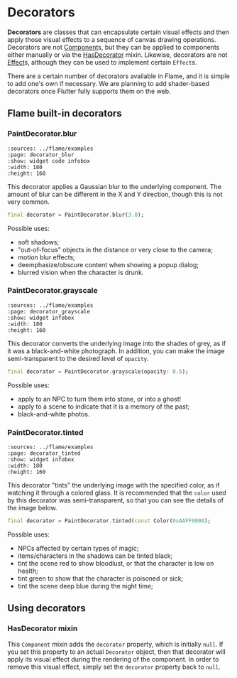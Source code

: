 # Decorators

**Decorators** are classes that can encapsulate certain visual effects and then apply those visual
effects to a sequence of canvas drawing operations. Decorators are not [Component]s, but they can
be applied to components either manually or via the [HasDecorator] mixin. Likewise, decorators are
not [Effect]s, although they can be used to implement certain `Effect`s.

There are a certain number of decorators available in Flame, and it is simple to add one's own if
necessary. We are planning to add shader-based decorators once Flutter fully supports them on the
web.


## Flame built-in decorators

### PaintDecorator.blur

```{flutter-app}
:sources: ../flame/examples
:page: decorator_blur
:show: widget code infobox
:width: 180
:height: 160
```

This decorator applies a Gaussian blur to the underlying component. The amount of blur can be
different in the X and Y direction, though this is not very common.

```dart
final decorator = PaintDecorator.blur(3.0);
```

Possible uses:
- soft shadows;
- "out-of-focus" objects in the distance or very close to the camera;
- motion blur effects;
- deemphasize/obscure content when showing a popup dialog;
- blurred vision when the character is drunk.


### PaintDecorator.grayscale

```{flutter-app}
:sources: ../flame/examples
:page: decorator_grayscale
:show: widget infobox
:width: 180
:height: 160
```

This decorator converts the underlying image into the shades of grey, as if it was a
black-and-white photograph. In addition, you can make the image semi-transparent to the desired
level of `opacity`.

```dart
final decorator = PaintDecorator.grayscale(opacity: 0.5);
```

Possible uses:
- apply to an NPC to turn them into stone, or into a ghost!
- apply to a scene to indicate that it is a memory of the past;
- black-and-white photos.


### PaintDecorator.tinted

```{flutter-app}
:sources: ../flame/examples
:page: decorator_tinted
:show: widget infobox
:width: 180
:height: 160
```

This decorator "tints" the underlying image with the specified color, as if watching it through a
colored glass. It is recommended that the `color` used by this decorator was semi-transparent, so
that you can see the details of the image below.

```dart
final decorator = PaintDecorator.tinted(const Color(0xAAFF0000);
```

Possible uses:
- NPCs affected by certain types of magic;
- items/characters in the shadows can be tinted black;
- tint the scene red to show bloodlust, or that the character is low on health;
- tint green to show that the character is poisoned or sick;
- tint the scene deep blue during the night time;


## Using decorators

### HasDecorator mixin

This `Component` mixin adds the `decorator` property, which is initially `null`. If you set this
property to an actual `Decorator` object, then that decorator will apply its visual effect during
the rendering of the component. In order to remove this visual effect, simply set the `decorator`
property back to `null`.



[Component]: ../../flame/components.md#component
[Effect]: ../../flame/effects.md
[HasDecorator]: #hasdecorator-mixin
